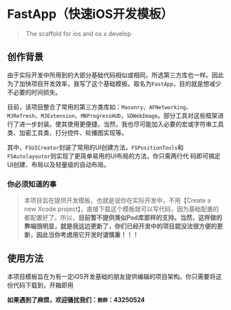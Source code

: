 # FastApp（快速iOS开发模板）

> ​	The scaffold for ios and os x develop 

## 创作背景

由于实际开发中所用到的大部分基础代码相似或相同，所选第三方库也一样。因此为了加快项目开发效率，我写了这个基础模板。取名为`FastApp`，目的就是想减少不必要的时间损失。

目前，该项目整合了常用的第三方类库如：`Masonry`、`AFNetworking`、`MJRefresh`、`MJExtension`、`MBProgressHUD`，`SDWebImage`。部分工具对这些框架进行了进一步封装。使其使用更便捷。当然，我也尽可能加入必要的宏或字符串工具类、加密工具类、打分控件、轮播图实现等。

其中，`FSUICreator`封装了常用的UI创建方法，`FSPositionTools`和`FSAutolayoutor`则实现了更简单易用的UI布局的方法，你只需两行代 码即可搞定UI创建、布局以及轻量级的自动布局。

### 你必须知道的事

> 本项目旨在提供开发模板，也就是说你在实际开发中，不用【Create a new Xcode project】，直接下载这个模板就可以写代码，因为基础配置的都配置好了。所以，**目前暂不提供类似Pod库那样的支持。当然，这样做的弊端很明显，就是我这边更新了，你们已经开发中的项目就没法很方便的更新，因此当你考虑用它开发时请慎重！！！**


## 使用方法
 
本项目模板旨在为有一定iOS开发基础的朋友提供编辑的项目架构。你只需要将这份代码下载到，开箱即用

**如果遇到了麻烦，欢迎骚扰我们：`鹅群`：43250524**

